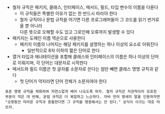 * 철자 규칙은 패키지, 클래스, 인터페이스, 메서드, 필드, 타입 변수의 이름을 다룬다
  * 이 규칙들은 특별한 이유가 없는 한 반드시 따라야 한다
  * 철자 규칙이나 문법 규칙을 어기면 다른 프로그래머들이 그 코드를 읽기 번거로울 뿐 아니라<br>
  다른 뜻으로 오해할 수도 있고 그로인해 오류까지 발생할 수 있다
* 패키지는 도메인 이름 역순으로 사용한다
  * 패키지 이름의 나머지는 해당 패키지를 설명하는 하나 이상의 요소로 이뤄진다
     * 일반적으로 8자 이하의 짧은 단어로 한다
* 열거 타입과 애너테이션을 포함해 클래스와 인터페이스의 이름은 하나 이상의 단어로 이뤄지며, 각 단어는 대문자로 시작한다
* 메서드와 필드 이름은 첫 글자를 소문자로 쓴다는 점만 빼면 클래스 명명 규칙과 같다
  * 첫 단어가 약자라면 단어 전체가 소문자여야 한다
```
표준 명명 규칙을 체화하여 자연스럽게 베어 나오도록 하자. 철자 규칙은 직관적이라 모호한
부분이 적은 데 반해, 문법 규칙은 더 복잡하고 느슨하다. 자바 언어 명세의 말을 인용하자면
"오랫동안 따라온 규칙과 충돌한다면 그 규칙을 맹종해서는 안 된다." 상식이 이끄는 대로 따르자.
```